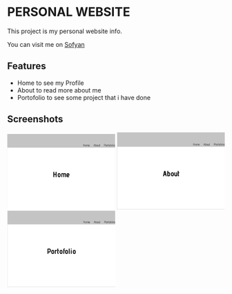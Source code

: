 # PERSONAL WEBSITE

This project is my personal website info.

You can visit me on [Sofyan](https://github.com/lighteagle)

## Features

- Home to see my Profile
- About to read more about me
- Portofolio to see some project that i have done

## Screenshots

![Home](img/home.png)
![About](img/about.png)
![Portofolio](img/pf.png)
